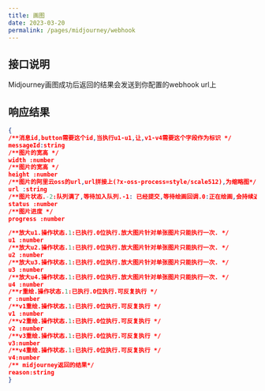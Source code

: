 ```yaml
---
title: 画图
date: 2023-03-20
permalink: /pages/midjourney/webhook
---
```


## 接口说明

  Midjourney画图成功后返回的结果会发送到你配置的webhook url上
<!-- <Badge type="tip" text="POST" /> `https://www.iiii.com/midjourney/imagine` -->

## 响应结果

```JSON
{
/**消息id,button需要这个id,当执行u1-u1,让,v1-v4需要这个字段作为标识 */
messageId:string
/**图片的宽高 */
width :number
/**图片的宽高 */
height :number
/**图片的阿里云oss的url,url拼接上(?x-oss-process=style/scale512),为缩略图*/
url :string
/**图片状态.-2:队列满了,等待加入队列.-1: 已经提交,等待绘画回调.0:正在绘画,会持续返回进度和图片.1:绘画成功,2:绘图失败 */
status :number
/**图片进度 */
progress :number

/**放大u1.操作状态.1:已执行.0位执行.放大图片针对单张图片只能执行一次. */
u1 :number
/**放大u2.操作状态.1:已执行.0位执行.放大图片针对单张图片只能执行一次. */
u2 :number
/**放大u3.操作状态.1:已执行.0位执行.放大图片针对单张图片只能执行一次. */
u3 :number
/**放大u4.操作状态.1:已执行.0位执行.放大图片针对单张图片只能执行一次. */
u4 :number
/**r重绘.操作状态.1:已执行.0位执行.可反复执行 */
r :number
/**v1重绘.操作状态.1:已执行.0位执行.可反复执行 */
v1 :number
/**v2重绘.操作状态.1:已执行.0位执行.可反复执行 */
v2 :number
/**v3重绘.操作状态.1:已执行.0位执行.可反复执行 */
v3:number
/**v4重绘.操作状态.1:已执行.0位执行.可反复执行 */
v4:number
/** midjourney返回的结果*/
reason:string
}
```
